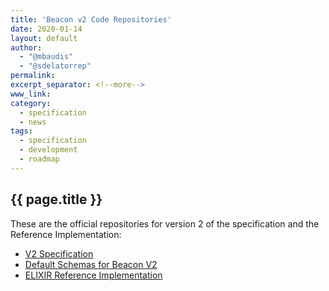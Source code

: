 ```yaml
---
title: 'Beacon v2 Code Repositories'
date: 2020-01-14
layout: default
author:
  - "@mbaudis"
  - "@sdelatorrep"
permalink: 
excerpt_separator: <!--more-->
www_link:
category:
  - specification
  - news
tags:
  - specification
  - development
  - roadmap
---
```


## {{ page.title }}

These are the official repositories for version 2 of the specification and the Reference Implementation:

* [V2 Specification](https://github.com/ga4gh-beacon/specification-v2)
* [Default Schemas for Beacon V2](https://github.com/ga4gh-beacon/specification-v2-default-schemas)
* [ELIXIR Reference Implementation](https://github.com/EGA-archive/beacon-2.x)

<!--more-->

